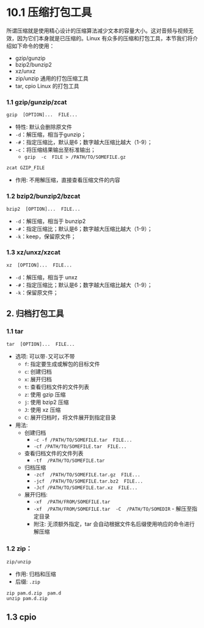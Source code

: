 # 10.1 压缩打包工具
所谓压缩就是使用精心设计的压缩算法减少文本的容量大小。这对音频与视频无效，因为它们本身就是已压缩的。Linux 有众多的压缩和打包工具，本节我们将介绍如下命令的使用：
- gzip/gunzip
- bzip2/bunzip2
- xz/unxz
- zip/unzip 通用的打包压缩工具
- tar, cpio Linux 的打包工具

### 1.1 gzip/gunzip/zcat
`gzip  [OPTION]...  FILE...`
- 特性: 默认会删除原文件
- `-d`：解压缩，相当于gunzip；
- `-#`：指定压缩比，默认是6；数字越大压缩比越大（1-9）；
- `-c`：将压缩结果输出至标准输出；
    - `gzip  -c  FILE > /PATH/TO/SOMEFILE.gz`

`zcat GZIP_FILE`
- 作用: 不用解压缩，直接查看压缩文件的内容

### 1.2 bzip2/bunzip2/bzcat
`bzip2  [OPTION]...  FILE...`
- `-d`：解压缩，相当于 bunzip2
- `-#`：指定压缩比；默认是6；数字越大压缩比越大（1-9）；
- `-k`：keep，保留原文件；

### 1.3 xz/unxz/xzcat
`xz  [OPTION]...  FILE...`
- `-d`：解压缩，相当于 unxz
- `-#`：指定压缩比；默认是6；数字越大压缩比越大（1-9）；
- `-k`：保留原文件；

## 2. 归档打包工具
### 1.1 tar
`tar  [OPTION]...  FILE...`
- 选项: 可以带`-`又可以不带
 	- `f`: 指定要生成或解包的目标文件
 	- `c`: 创建归档
 	- `x`: 展开归档
 	- `t`: 查看归档文件的文件列表
 	- `z`: 使用 gzip 压缩
 	- `j`: 使用 bzip2 压缩
 	- `J`: 使用 xz 压缩
 	- `C`: 展开归档时，将文件展开到指定目录
- 用法:
 	- 创建归档
     	- `-c -f /PATH/TO/SOMEFILE.tar  FILE...`
     	- `-cf /PATH/TO/SOMEFILE.tar  FILE...`
 	- 查看归档文件的文件列表
     	- `-tf  /PATH/TO/SOMEFILE.tar`
 	- 归档压缩
        - `-zcf  /PATH/TO/SOMEFILE.tar.gz  FILE...`
 		- `-jcf  /PATH/TO/SOMEFILE.tar.bz2  FILE...`
        - `-Jcf /PATH/TO/SOMEFILE.tar.xz  FILE...`
    - 展开归档: 
        - `-xf  /PATH/FROM/SOMEFILE.tar`
        - `-xf  /PATH/FROM/SOMEFILE.tar  -C  /PATH/TO/SOMEDIR` - 解压至指定目录
        - 附注: 无须额外指定，tar 会自动根据文件名后缀使用响应的命令进行解压缩

### 1.2 zip：
`zip/unzip`
- 作用: 归档和压缩
- 后缀: `.zip`

```
zip pam.d.zip  pam.d
unzip pam.d.zip
```

## 1.3 cpio
